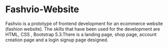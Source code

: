 # Fashvio-Website
Fashvio is a prototype of frontend development for an ecommerce website (fashion website). The skills that have been used for the development are HTML, CSS , Bootstrap 5.3.There is  a landing page, shop page, account creation page and a login signup page designed. 
